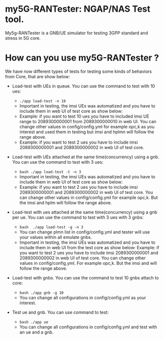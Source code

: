 # my5G-RANTester: NGAP/NAS Test tool.


My5g-RANTester is a GNB/UE simulator for testing 3GPP standard and stress in 5G core.

# How can you use my5G-RANTester ?

We have now different types of tests for testing some kinds of behaviors from Core, that are show below:

  - Load-test with UEs in queue. You can use the command to test with 10 ues: 
    - ```./app load-test -n 10 ```
    - Important in testing, the imsi UEs was automatized and you have to include them in web UI of test core as show below:
    * Example: if you want to test 10 ues you have to included imsi UE range to 2089300000001 from 2089300000010 in web UI. You can change
    other values in config/config.yml for example opc,k as you interest and used them in testing but imsi and hplmn will follow the range above.
    * Example: if you want to test 2 ues you have to include imsi 2089300000001 and 2089300000002 in web UI of test core.
   
  - Load-test with UEs attached at the same time(concurrency) using a gnb. You can use the command to test with 3 ues: 
    - ```bash ./app load-test -t -n 3 ```
    - Important in testing, the imsi UEs was automatized and you have to include them in web UI of test core as show below:
    * Example: if you want to test 2 ues you have to include imsi 2089300000001 and 2089300000002 in web UI of test core. You can change
    other values in config/config.yml for example opc,k. But the imsi and hplm will follow the range above.
    
  - Load-test with ues attached at the same time(concurrency) using a gnb per ue. You can use the command to test with 3 ues with 3 gnbs: 
     - ```bash  ./app load-test -g -n 3  ```
     - You can change plmn list in config/config.yml and tester will use your values within all emulate gnbs.
     - Important in testing, the imsi UEs was automatized and you have to include them in web UI from the test core as show below:
     Example: if you want to test 2 ues you have to include imsi 2089300000001 and 2089300000002 in web UI of test core.  You can change
    other values in config/config.yml. For example opc,k. But the imsi and will follow the range above.
    
  - Load-test with gnbs. You can use the command to test 10 gnbs attach to core: 
    - ```bash ./app gnb -g 10 ```
    - You can change all configurations in config/config.yml as your interest.
    
  - Test ue and gnb. You can use command to test: 
     - ```bash ./app ue ```
     - You can change all configurations in config/config.yml and test with an ue and a gnb.
   


